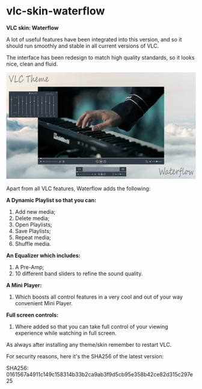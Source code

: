 # vlc-skin-waterflow
**VLC skin: Waterflow**

A lot of useful features have been integrated into this version, and so it should run smoothly and stable in all current versions of VLC.

The interface has been redesign to match high quality standards, so it looks nice, clean and fluid.

![waterflow.jpg](https://raw.githubusercontent.com/njardim/vlc-skin-waterflow/main/waterflow.jpg)


Apart from all VLC features, Waterflow adds the following:

**A Dynamic Playlist so that you can:**

1. Add new media;
2. Delete media;
3. Open Playlists;
4. Save Playlists;
5. Repeat media;
6. Shuffle media.

**An Equalizer which includes:**

1. A Pre-Amp;
2. 10 different band sliders to refine the sound quality.

**A Mini Player:**

1. Which boosts all control features in a very cool and out of your way convenient Mini Player.

**Full screen controls:**

1. Where added so that you can take full control of your viewing experience while watching in full screen.


As always after installing any theme/skin remember to restart VLC.


For security reasons, here it's the SHA256 of the latest version:

SHA256: 0161567a4911c149c158314b33b2ca9ab3f9d5cb95e358b42ce82d315c297e25
